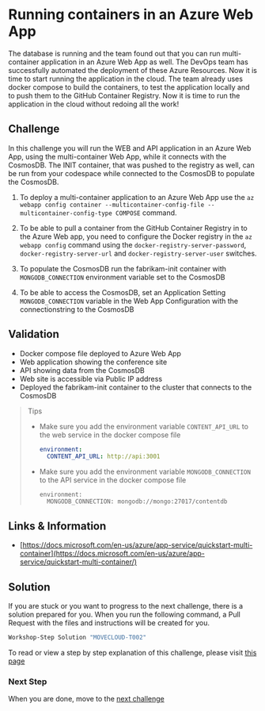 # Running containers in an Azure Web App

The database is running and the team found out that you can run multi-container application in an Azure Web App as well. The DevOps team has successfully automated the deployment of these Azure Resources. Now it is time to start running the application in the cloud. The team already uses docker compose to build the containers, to test the application locally and to push them to the GitHub Container Registry. Now it is time to run the application in the cloud without redoing all the work!

## Challenge

In this challenge you will run the WEB and API application in an Azure Web App, using the multi-container Web App, while it connects with the CosmosDB. The INIT container, that was pushed to the registry as well, can be run from your codespace while connected to the CosmosDB to populate the CosmosDB. 


1. To deploy a multi-container application to an Azure Web App use the `az webapp config container --multicontainer-config-file --multicontainer-config-type COMPOSE` command. 

2. To be able to pull a container from the GitHub Container Registry in to the Azure Web app, you need to configure the Docker registry in the `az webapp config` command using the `docker-registry-server-password`, `docker-registry-server-url` and `docker-registry-server-user` switches.

3. To populate the CosmosDB run the fabrikam-init container with `MONGODB_CONNECTION` environment variable set to the CosmosDB

4. To be able to access the CosmosDB, set an Application Setting `MONGODB_CONNECTION` variable in the Web App Configuration with the connectionstring to the CosmosDB

## Validation

* Docker compose file deployed to Azure Web App
* Web application showing the conference site
* API showing data from the CosmosDB
* Web site is accessible via Public IP address
* Deployed the fabrikam-init container to the cluster that connects to the CosmosDB

> Tips
>
> * Make sure you add the environment variable `CONTENT_API_URL` to the web service in the docker compose file
>
>    ```yaml
>    environment:
>      CONTENT_API_URL: http://api:3001
>    ```
>
> * Make sure you add the environment variable `MONGODB_CONNECTION` to the API service  in the docker compose file
>
>    ```
>    environment:
>      MONGODB_CONNECTION: mongodb://mongo:27017/contentdb  
>    ```

## Links & Information

* [https://docs.microsoft.com/en-us/azure/app-service/quickstart-multi-container](https://docs.microsoft.com/en-us/azure/app-service/quickstart-multi-container/)

## Solution

If you are stuck or you want to progress to the next challenge, there is a solution prepared for you. When you run the following command, a Pull Request with the files and instructions will be created for you. 

```powershell
Workshop-Step Solution "MOVECLOUD-T002"
```

To read or view a step by step explanation of this challenge, please visit [this page](/Challenges/Module2-MovingToTheCloud/Step-By-Step/MOVECLOUD-T002-SBS.md)

### Next Step

When you are done, move to the [next challenge](/Challenges/Module3-ClosingtheFeedbackLoop/ClosingTheFeedbackLoop.md)
